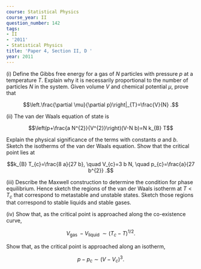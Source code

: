 ```yaml
---
course: Statistical Physics
course_year: II
question_number: 142
tags:
- II
- '2011'
- Statistical Physics
title: 'Paper 4, Section II, D '
year: 2011
---
```




(i) Define the Gibbs free energy for a gas of $N$ particles with pressure $p$ at a temperature $T$. Explain why it is necessarily proportional to the number of particles $N$ in the system. Given volume $V$ and chemical potential $\mu$, prove that

$$\left.\frac{\partial \mu}{\partial p}\right|_{T}=\frac{V}{N} .$$

(ii) The van der Waals equation of state is

$$\left(p+\frac{a N^{2}}{V^{2}}\right)(V-N b)=N k_{B} T$$

Explain the physical significance of the terms with constants $a$ and $b$. Sketch the isotherms of the van der Waals equation. Show that the critical point lies at

$$k_{B} T_{c}=\frac{8 a}{27 b}, \quad V_{c}=3 b N, \quad p_{c}=\frac{a}{27 b^{2}} .$$

(iii) Describe the Maxwell construction to determine the condition for phase equilibrium. Hence sketch the regions of the van der Waals isotherm at $T<T_{c}$ that correspond to metastable and unstable states. Sketch those regions that correspond to stable liquids and stable gases.

(iv) Show that, as the critical point is approached along the co-existence curve,

$$V_{\text {gas }}-V_{\text {liquid }} \sim\left(T_{c}-T\right)^{1 / 2} .$$

Show that, as the critical point is approached along an isotherm,

$$p-p_{c} \sim\left(V-V_{c}\right)^{3} .$$